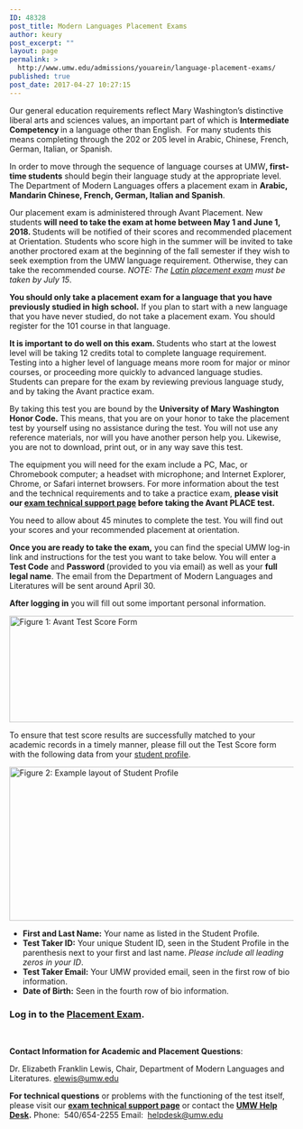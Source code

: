 ```yaml
---
ID: 48328
post_title: Modern Languages Placement Exams
author: keury
post_excerpt: ""
layout: page
permalink: >
  http://www.umw.edu/admissions/youarein/language-placement-exams/
published: true
post_date: 2017-04-27 10:27:15
---
```

Our general education requirements reflect Mary Washington’s distinctive liberal arts and sciences values, an important part of which is <strong>Intermediate Competency </strong>in a language other than English.  For many students this means completing through the 202 or 205 level in Arabic, Chinese, French, German, Italian, or Spanish.

In order to move through the sequence of language courses at UMW<strong>, first-time students</strong> should begin their language study at the appropriate level. The Department of Modern Languages offers a placement exam in <strong>Arabic, Mandarin Chinese, French, German, Italian and Spanish</strong>.

Our placement exam is administered through Avant Placement. New students <strong>will need to take the exam at home between May 1 and June 1, 2018. </strong>Students will be notified of their scores and recommended placement at Orientation. Students who score high in the summer will be invited to take another proctored exam at the beginning of the fall semester if they wish to seek exemption from the UMW language requirement. Otherwise, they can take the recommended course. <em>NOTE: The <a href="http://academics.umw.edu/academicservices/placement-testing/">Latin placement exam</a> must be taken by July 15</em>.

<strong>You should only take a placement exam for a language that you have previously studied in high school.</strong> If you plan to start with a new language that you have never studied, do not take a placement exam. You should register for the 101 course in that language.

<strong>It is important to do well on this exam. </strong>Students who start at the lowest level will be taking 12 credits total to complete language requirement. Testing into a higher level of language means more room for major or minor courses, or proceeding more quickly to advanced language studies. Students can prepare for the exam by reviewing previous language study, and by taking the Avant practice exam.

By taking this test you are bound by the <strong>University of Mary Washington Honor Code.</strong> This means, that you are on your honor to take the placement test by yourself using no assistance during the test. You will not use any reference materials, nor will you have another person help you. Likewise, you are not to download, print out, or in any way save this test.

The equipment you will need for the exam include a PC, Mac, or Chromebook computer; a headset with microphone; and Internet Explorer, Chrome, or Safari internet browsers. For more information about the test and the technical requirements and to take a practice exam, <strong>please visit our <a href="http://technology.umw.edu/helpdesk/language-placement-exam-support/">exam technical support page</a> before taking the Avant PLACE test.</strong>

You need to allow about 45 minutes to complete the test. You will find out your scores and your recommended placement at orientation.

<strong>Once you are ready to take the exam,</strong> you can find the special UMW log-in link and instructions for the test you want to take below. You will enter a <strong>Test Code</strong> and <strong>Password </strong>(provided to you via email) as well as your <strong>full legal name</strong>. The email from the Department of Modern Languages and Literatures will be sent around April 30.

<strong>After logging in</strong> you will fill out some important personal information.

<img class="alignright wp-image-48333 size-full" src="http://www.umw.edu/admissions/wp-content/uploads/sites/6/2017/04/Avant_Figure_1.png" alt="Figure 1: Avant Test Score Form" width="563" height="189" />

To ensure that test score results are successfully matched to your academic records in a timely manner, please fill out the Test Score form with the following data from your <a href="https://banner.umw.edu/StudentSelfService/ssb/studentProfile">student profile</a>.

<img class="wp-image-48332 size-full alignnone" src="http://www.umw.edu/admissions/wp-content/uploads/sites/6/2017/04/Avant_Figure_2.png" alt="Figure 2: Example layout of Student Profile" width="533" height="273" />
<ul>
 	<li><strong>First and Last Name:</strong> Your name as listed in the Student Profile.</li>
 	<li><strong>Test Taker ID:</strong> Your unique Student ID, seen in the Student Profile in the parenthesis next to your first and last name. <em>Please include all leading zeros in your ID</em>.</li>
 	<li><strong>Test Taker Email:</strong> Your UMW provided email, seen in the first row of bio information.</li>
 	<li><strong>Date of Birth:</strong> Seen in the fourth row of bio information.</li>
</ul>
<h3><strong>Log in to the <a href="https://placement.avantassessment.com/avant/do/login">Placement Exam</a>.</strong></h3>
&nbsp;

<strong>Contact Information for Academic and Placement Questions</strong>:

Dr. Elizabeth Franklin Lewis, Chair, Department of Modern Languages and Literatures.
<a href="mailto:elewis@umw.edu">elewis@umw.edu</a>

<strong>For technical questions</strong> or problems with the functioning of the test itself, please visit our <strong><a href="http://technology.umw.edu/helpdesk/language-placement-exam-support/">exam technical support page</a></strong> or contact the <strong><a href="http://technology.umw.edu/helpdesk/">UMW Help Desk</a>.</strong>
Phone:  540/654-2255
Email:  <a href="mailto:helpdesk@umw.edu">helpdesk@umw.edu</a>